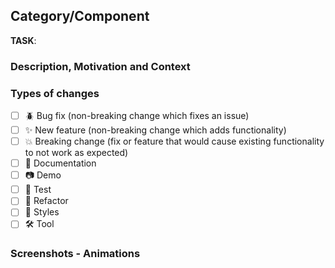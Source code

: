 ## Category/Component
<!-- https://martinfowler.com/articles/ship-show-ask.html -->
<!-- Uncomment what you need -->
<!-- #### `🚢 Ship` <!-- (should never be used for PR) -->
<!-- #### `🔍 Show` -->
<!-- #### `❓ Ask` -->

<!-- https://github.com/SUI-Components/sui-components/issues -->
**TASK**: <!--- #issueID -->

### Description, Motivation and Context
<!--- Describe your changes in detail -->
<!--- Why is this change required? What problem does it solve? -->
<!--- If it is solving an issue... How can it be reproduced in order to compare between both behaviors? -->

### Types of changes
<!--- What types of changes does your code introduce? Put an `x` in all the boxes that apply: -->

- [ ] 🪲 Bug fix (non-breaking change which fixes an issue)
- [ ] ✨ New feature (non-breaking change which adds functionality)
- [ ] 💥 Breaking change (fix or feature that would cause existing functionality to not work as expected)
- [ ] 🧾 Documentation
- [ ] 📷 Demo
- [ ] 🧪 Test
- [ ] 🧠 Refactor
- [ ] 💄 Styles
- [ ] 🛠️ Tool

### Screenshots - Animations
<!-- Adding images or gif animations of your changes improves the understanding of your changes -->
